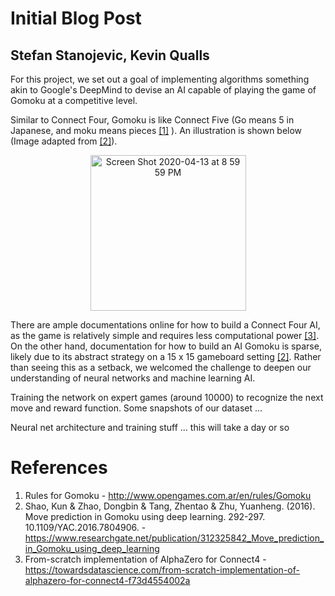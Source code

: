 
# Initial Blog Post
## Stefan Stanojevic, Kevin Qualls

For this project, we set out a goal of implementing algorithms something akin to Google's DeepMind to devise an AI capable of playing the game of Gomoku at a competitive level. 

Similar to Connect Four, Gomoku is like Connect Five (Go means 5 in Japanese, and moku means pieces [[1]](http://www.opengames.com.ar/en/rules/Gomoku) ). An illustration is shown below (Image adapted from [[2]](https://www.researchgate.net/publication/312325842_Move_prediction_in_Gomoku_using_deep_learning)).

<p align="center">
<img width="249" alt="Screen Shot 2020-04-13 at 8 59 59 PM" src="https://user-images.githubusercontent.com/54907300/79174814-d85b9300-7dc9-11ea-9377-9cc909485ad2.png">
</p>

There are ample documentations online for how to build a Connect Four AI, as the game is relatively simple and requires less computational power [[3]](http://www.opengames.com.ar/en/rules/Gomoku). On the other hand, documentation for how to build an AI Gomoku is sparse, likely due to its abstract strategy on a 15 x 15 gameboard setting [[2]](https://www.researchgate.net/publication/312325842_Move_prediction_in_Gomoku_using_deep_learning). Rather than seeing this as a setback, we welcomed the challenge to deepen our understanding of neural networks and machine learning AI.  




Training the network on expert games (around 10000) to recognize the next move and reward function. Some snapshots of our dataset ...

Neural net architecture and training stuff ... this will take a day or so


# References

1. Rules for Gomoku - http://www.opengames.com.ar/en/rules/Gomoku
2. Shao, Kun & Zhao, Dongbin & Tang, Zhentao & Zhu, Yuanheng. (2016). Move prediction in Gomoku using deep learning. 292-297. 10.1109/YAC.2016.7804906.  - https://www.researchgate.net/publication/312325842_Move_prediction_in_Gomoku_using_deep_learning
3. From-scratch implementation of AlphaZero for Connect4 - https://towardsdatascience.com/from-scratch-implementation-of-alphazero-for-connect4-f73d4554002a
